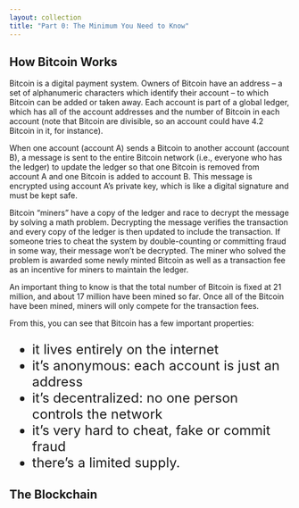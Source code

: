 ```yaml
---
layout: collection
title: "Part 0: The Minimum You Need to Know"
---
```


<h2>How Bitcoin Works</h2>

<p>Bitcoin is a digital payment system. Owners of Bitcoin have an address – a set of alphanumeric characters which identify their account – to which Bitcoin can be added or taken away. Each account is part of a global ledger, which has all of the account addresses and the number of Bitcoin in each account (note that Bitcoin are divisible, so an account could have 4.2 Bitcoin in it, for instance).</p>

<p>When one account (account A) sends a Bitcoin to another account (account B), a message is sent to the entire Bitcoin network (i.e., everyone who has the ledger) to update the ledger so that one Bitcoin is removed from account A and one Bitcoin is added to account B. This message is encrypted using account A’s private key, which is like a digital signature and must be kept safe.</p>

<p>Bitcoin “miners” have a copy of the ledger and race to decrypt the message by solving a math problem. Decrypting the message verifies the transaction and every copy of the ledger is then updated to include the transaction. If someone tries to cheat the system by double-counting or committing fraud in some way, their message won’t be decrypted. The miner who solved the problem is awarded some newly minted Bitcoin as well as a transaction fee as an incentive for miners to maintain the ledger. 

<p> An important thing to know is that the total number of Bitcoin is fixed at 21 million, and about 17 million have been mined so far. Once all of the Bitcoin have been mined, miners will only compete for the transaction fees.</p>

<p>From this, you can see that Bitcoin has a few important properties:
<ul style="font-size:x-large;">
  <li>it lives entirely on the internet</li>
  <li>it’s anonymous: each account is just an address</li>
  <li>it’s decentralized: no one person controls the network</li>
  <li>it’s very hard to cheat, fake or commit fraud</li>
  <li>there’s a limited supply.</li>
</ul>
</p>

<h2>The Blockchain</h2>

















